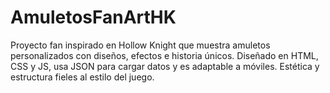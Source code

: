 # AmuletosFanArtHK
Proyecto fan inspirado en Hollow Knight que muestra amuletos personalizados con diseños, efectos e historia únicos. Diseñado en HTML, CSS y JS, usa JSON para cargar datos y es adaptable a móviles. Estética y estructura fieles al estilo del juego.
